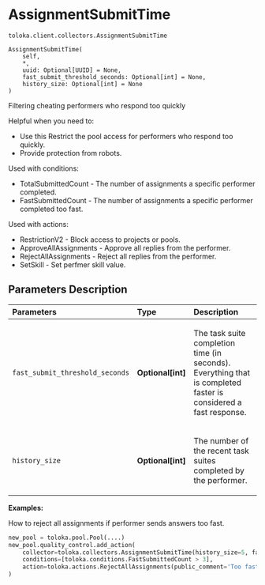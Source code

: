 # AssignmentSubmitTime
`toloka.client.collectors.AssignmentSubmitTime`

```
AssignmentSubmitTime(
    self,
    *,
    uuid: Optional[UUID] = None,
    fast_submit_threshold_seconds: Optional[int] = None,
    history_size: Optional[int] = None
)
```

Filtering cheating performers who respond too quickly


Helpful when you need to:
- Use this Restrict the pool access for performers who respond too quickly.
- Provide protection from robots.

Used with conditions:
* TotalSubmittedCount - The number of assignments a specific performer completed.
* FastSubmittedCount - The number of assignments a specific performer completed too fast.

Used with actions:
* RestrictionV2 - Block access to projects or pools.
* ApproveAllAssignments - Approve all replies from the performer.
* RejectAllAssignments - Reject all replies from the performer.
* SetSkill - Set perfmer skill value.

## Parameters Description

| Parameters | Type | Description |
| :----------| :----| :-----------|
`fast_submit_threshold_seconds`|**Optional\[int\]**|<p>The task suite completion time (in seconds). Everything that is completed faster is considered a fast response.</p>
`history_size`|**Optional\[int\]**|<p>The number of the recent task suites completed by the performer.</p>

**Examples:**

How to reject all assignments if performer sends answers too fast.

```python
new_pool = toloka.pool.Pool(....)
new_pool.quality_control.add_action(
    collector=toloka.collectors.AssignmentSubmitTime(history_size=5, fast_submit_threshold_seconds=20),
    conditions=[toloka.conditions.FastSubmittedCount > 3],
    action=toloka.actions.RejectAllAssignments(public_comment='Too fast answering. You are cheater!')
)
```
